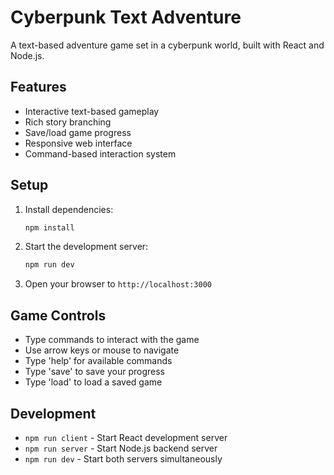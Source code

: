 # Cyberpunk Text Adventure

A text-based adventure game set in a cyberpunk world, built with React and Node.js.

## Features

- Interactive text-based gameplay
- Rich story branching
- Save/load game progress
- Responsive web interface
- Command-based interaction system

## Setup

1. Install dependencies:

   ```bash
   npm install
   ```

2. Start the development server:

   ```bash
   npm run dev
   ```

3. Open your browser to `http://localhost:3000`

## Game Controls

- Type commands to interact with the game
- Use arrow keys or mouse to navigate
- Type 'help' for available commands
- Type 'save' to save your progress
- Type 'load' to load a saved game

## Development

- `npm run client` - Start React development server
- `npm run server` - Start Node.js backend server
- `npm run dev` - Start both servers simultaneously

